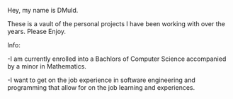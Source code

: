 Hey, my name is DMuld. 

These is a vault of the personal projects I have been working with over the years. Please Enjoy. 


Info:

-I am currently enrolled into a Bachlors of Computer Science accompanied by a minor in Mathematics.

-I want to get on the job experience in software engineering and programming that allow for on the job learning and experiences.
